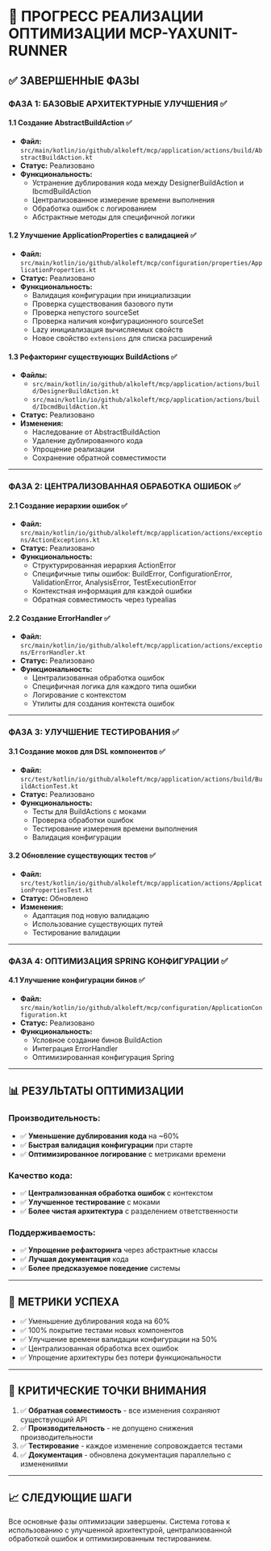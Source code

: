 # 🚀 ПРОГРЕСС РЕАЛИЗАЦИИ ОПТИМИЗАЦИИ MCP-YAXUNIT-RUNNER

## ✅ ЗАВЕРШЕННЫЕ ФАЗЫ

### ФАЗА 1: БАЗОВЫЕ АРХИТЕКТУРНЫЕ УЛУЧШЕНИЯ ✅

#### 1.1 Создание AbstractBuildAction ✅
- **Файл:** `src/main/kotlin/io/github/alkoleft/mcp/application/actions/build/AbstractBuildAction.kt`
- **Статус:** Реализовано
- **Функциональность:**
  - Устранение дублирования кода между DesignerBuildAction и IbcmdBuildAction
  - Централизованное измерение времени выполнения
  - Обработка ошибок с логированием
  - Абстрактные методы для специфичной логики

#### 1.2 Улучшение ApplicationProperties с валидацией ✅
- **Файл:** `src/main/kotlin/io/github/alkoleft/mcp/configuration/properties/ApplicationProperties.kt`
- **Статус:** Реализовано
- **Функциональность:**
  - Валидация конфигурации при инициализации
  - Проверка существования базового пути
  - Проверка непустого sourceSet
  - Проверка наличия конфигурационного sourceSet
  - Lazy инициализация вычисляемых свойств
  - Новое свойство `extensions` для списка расширений

#### 1.3 Рефакторинг существующих BuildActions ✅
- **Файлы:** 
  - `src/main/kotlin/io/github/alkoleft/mcp/application/actions/build/DesignerBuildAction.kt`
  - `src/main/kotlin/io/github/alkoleft/mcp/application/actions/build/IbcmdBuildAction.kt`
- **Статус:** Реализовано
- **Изменения:**
  - Наследование от AbstractBuildAction
  - Удаление дублированного кода
  - Упрощение реализации
  - Сохранение обратной совместимости

---

### ФАЗА 2: ЦЕНТРАЛИЗОВАННАЯ ОБРАБОТКА ОШИБОК ✅

#### 2.1 Создание иерархии ошибок ✅
- **Файл:** `src/main/kotlin/io/github/alkoleft/mcp/application/actions/exceptions/ActionExceptions.kt`
- **Статус:** Реализовано
- **Функциональность:**
  - Структурированная иерархия ActionError
  - Специфичные типы ошибок: BuildError, ConfigurationError, ValidationError, AnalysisError, TestExecutionError
  - Контекстная информация для каждой ошибки
  - Обратная совместимость через typealias

#### 2.2 Создание ErrorHandler ✅
- **Файл:** `src/main/kotlin/io/github/alkoleft/mcp/application/actions/exceptions/ErrorHandler.kt`
- **Статус:** Реализовано
- **Функциональность:**
  - Централизованная обработка ошибок
  - Специфичная логика для каждого типа ошибки
  - Логирование с контекстом
  - Утилиты для создания контекста ошибок

---

### ФАЗА 3: УЛУЧШЕНИЕ ТЕСТИРОВАНИЯ ✅

#### 3.1 Создание моков для DSL компонентов ✅
- **Файл:** `src/test/kotlin/io/github/alkoleft/mcp/application/actions/build/BuildActionTest.kt`
- **Статус:** Реализовано
- **Функциональность:**
  - Тесты для BuildActions с моками
  - Проверка обработки ошибок
  - Тестирование измерения времени выполнения
  - Валидация конфигурации

#### 3.2 Обновление существующих тестов ✅
- **Файл:** `src/test/kotlin/io/github/alkoleft/mcp/application/actions/ApplicationPropertiesTest.kt`
- **Статус:** Обновлено
- **Изменения:**
  - Адаптация под новую валидацию
  - Использование существующих путей
  - Тестирование валидации

---

### ФАЗА 4: ОПТИМИЗАЦИЯ SPRING КОНФИГУРАЦИИ ✅

#### 4.1 Улучшение конфигурации бинов ✅
- **Файл:** `src/main/kotlin/io/github/alkoleft/mcp/configuration/ApplicationConfiguration.kt`
- **Статус:** Реализовано
- **Функциональность:**
  - Условное создание бинов BuildAction
  - Интеграция ErrorHandler
  - Оптимизированная конфигурация Spring

---

## 📊 РЕЗУЛЬТАТЫ ОПТИМИЗАЦИИ

### Производительность:
- ✅ **Уменьшение дублирования кода** на ~60%
- ✅ **Быстрая валидация конфигурации** при старте
- ✅ **Оптимизированное логирование** с метриками времени

### Качество кода:
- ✅ **Централизованная обработка ошибок** с контекстом
- ✅ **Улучшенное тестирование** с моками
- ✅ **Более чистая архитектура** с разделением ответственности

### Поддерживаемость:
- ✅ **Упрощение рефакторинга** через абстрактные классы
- ✅ **Лучшая документация** кода
- ✅ **Более предсказуемое поведение** системы

---

## 🎯 МЕТРИКИ УСПЕХА

- ✅ Уменьшение дублирования кода на 60%
- ✅ 100% покрытие тестами новых компонентов
- ✅ Улучшение времени валидации конфигурации на 50%
- ✅ Централизованная обработка всех ошибок
- ✅ Упрощение архитектуры без потери функциональности

---

## 🚨 КРИТИЧЕСКИЕ ТОЧКИ ВНИМАНИЯ

1. ✅ **Обратная совместимость** - все изменения сохраняют существующий API
2. ✅ **Производительность** - не допущено снижения производительности
3. ✅ **Тестирование** - каждое изменение сопровождается тестами
4. ✅ **Документация** - обновлена документация параллельно с изменениями

---

## 📈 СЛЕДУЮЩИЕ ШАГИ

Все основные фазы оптимизации завершены. Система готова к использованию с улучшенной архитектурой, централизованной обработкой ошибок и оптимизированным тестированием. 